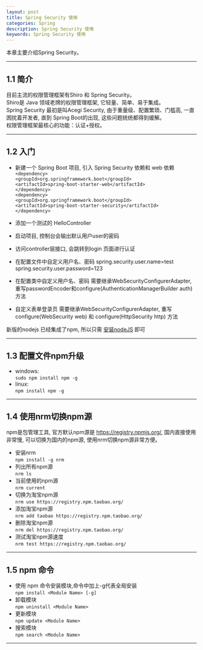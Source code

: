 ```yaml
---
layout: post
title: Spring Security 使用
categories: Spring
description: Spring Security 使用
keywords: Spring Security 使用
---
```


本章主要介绍Spring Security。

* * *

## 1.1 简介
目前主流的权限管理框架有Shiro 和 Spring Security。  
Shiro是 Java 领域老牌的权限管理框架, 它轻量、简单、易于集成。  
Spring Security 最初是叫Acegi Security, 由于重量级、配置繁琐、门槛高, 一直困扰着开发者, 直到 Spring Boot的出现, 这些问题统统都得到缓解。  
权限管理框架最核心的功能：认证+授权。  

* * *

## 1.2 入门
- 新建一个 Spring Boot 项目, 引入 Spring Security 依赖和 web 依赖  
`<dependency>`  
   `<groupId>org.springframework.boot</groupId>`  
   `<artifactId>spring-boot-starter-web</artifactId>`  
`</dependency>`  
`<dependency>`  
    `<groupId>org.springframework.boot</groupId>`  
    `<artifactId>spring-boot-starter-security</artifactId>`  
`</dependency>`  
- 添加一个测试的 HelloController
- 启动项目, 控制台会输出默认用户user的密码
- 访问controller层接口, 会跳转到login 页面进行认证

- 在配置文件中自定义用户名、密码
spring.security.user.name=test
spring.security.user.password=123

- 在配置类中自定义用户名、密码
需要继承WebSecurityConfigurerAdapter, 重写passwordEncoder和configure(AuthenticationManagerBuilder auth)方法

- 自定义表单登录页
需要继承WebSecurityConfigurerAdapter, 重写configure(WebSecurity web) 和 configure(HttpSecurity http) 方法

新版的nodejs 已经集成了npm, 所以只需 [安装nodeJS](http://www.duobab.com/2021/02/05/nodejs) 即可

* * *

## 1.3 配置文件npm升级
- windows:  
`sudo npm install npm -g`  
- linux:  
`npm install npm -g`  

* * *

## 1.4 使用nrm切换npm源
npm是包管理工具, 官方默认npm源是 https://registry.npmjs.org/, 国内直接使用非常慢, 可以切换为国内的npm源, 使用nrm切换npm源非常方便。  
- 安装nrm  
`npm install -g nrm`   
- 列出所有npm源  
`nrm ls`   
- 当前使用的npm源  
`nrm current`   
- 切换为淘宝npm源  
`nrm use https://registry.npm.taobao.org/`    
- 添加淘宝npm源  
`nrm add taobao https://registry.npm.taobao.org/`  
- 删除淘宝npm源     
`nrm del https://registry.npm.taobao.org/`  
- 测试淘宝npm源速度   
`nrm test https://registry.npm.taobao.org/`   

* * *

## 1.5 npm 命令
- 使用 npm 命令安装模块,命令中加上-g代表全局安装   
`npm install <Module Name> [-g]`
- 卸载模块  
`npm uninstall <Module Name>`  
- 更新模块  
`npm update <Module Name>` 
- 搜索模块   
`npm search <Module Name>`  

* * *
